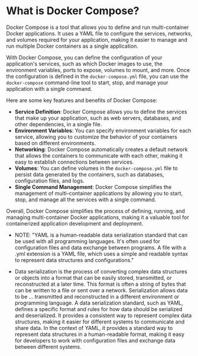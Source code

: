 # What is Docker Compose?

Docker Compose is a tool that allows you to define and run multi-container Docker applications. It uses a YAML file to configure the services, networks, and volumes required for your application, making it easier to manage and run multiple Docker containers as a single application.

With Docker Compose, you can define the configuration of your application's services, such as which Docker images to use, the environment variables, ports to expose, volumes to mount, and more. Once the configuration is defined in the `docker-compose.yml` file, you can use the `docker-compose` command-line tool to start, stop, and manage your application with a single command.

Here are some key features and benefits of Docker Compose:

- **Service Definition**: Docker Compose allows you to define the services that make up your application, such as web servers, databases, and other dependencies, in a single file.
- **Environment Variables**: You can specify environment variables for each service, allowing you to customize the behavior of your containers based on different environments.
- **Networking**: Docker Compose automatically creates a default network that allows the containers to communicate with each other, making it easy to establish connections between services.
- **Volumes**: You can define volumes in the `docker-compose.yml` file to persist data generated by the containers, such as databases, configuration files, and logs.
- **Single Command Management**: Docker Compose simplifies the management of multi-container applications by allowing you to start, stop, and manage all the services with a single command.

Overall, Docker Compose simplifies the process of defining, running, and managing multi-container Docker applications, making it a valuable tool for containerized application development and deployment.


- NOTE:
"YAML is a human-readable data serialization standard that can be used with all programming languages. It's often used for configuration files and data exchange between programs. A file with a .yml extension is a YAML file, which uses a simple and readable syntax to represent data structures and configurations."

* Data serialization is the process of converting complex data structures or objects into a format that can be easily stored, transmitted, or reconstructed at a later time. This format is often a string of bytes that can be written to a file or sent over a network. Serialization allows data to be ... transmitted and reconstructed in a different environment or programming language.
A data serialization standard, such as YAML, defines a specific format and rules for how data should be serialized and deserialized. It provides a consistent way to represent complex data structures, making it easier for different systems to communicate and share data.
In the context of YAML, it provides a standard way to represent data structures in a human-readable format, making it easy for developers to work with configuration files and exchange data between different systems.